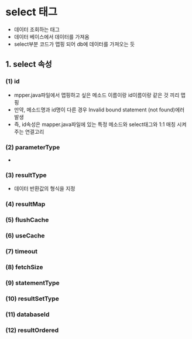 # select 태그
* 데이터 조회하는 태그
* 데이터 베이스에서 데이터를 가져옴
* select부분 코드가 맵핑 되어 db에 데이터를 가져오는 듯

## 1. select 속성
### (1) id
* mpper.java파일에서 맵핑하고 싶은 메소드 이름이랑 id이름이랑 같은 것 끼리 맵핑
* 만약, 메소드명과 id명이 다른 경우 Invalid bound statement (not found)에러 발생
* 즉, id속성은 mapper.java파일에 있는 특정 메소드와 select태그와 1:1 매칭 시켜주는 연결고리

### (2) parameterType
*  

### (3) resultType
* 데이터 반환값의 형식을 지정

### (4) resultMap

### (5) flushCache

### (6) useCache

### (7) timeout

### (8) fetchSize

### (9) statementType

### (10) resultSetType

### (11) databaseId

### (12) resultOrdered
